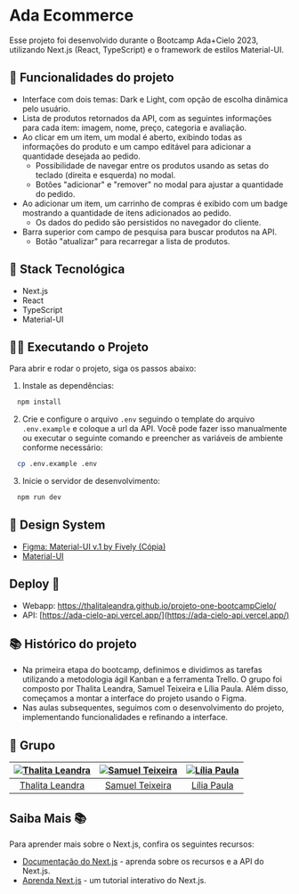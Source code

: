 # Ada Ecommerce

Esse projeto foi desenvolvido durante o Bootcamp Ada+Cielo 2023, utilizando Next.js (React, TypeScript) e o framework de estilos Material-UI.

## 🔨 Funcionalidades do projeto
- Interface com dois temas: Dark e Light, com opção de escolha dinâmica pelo usuário.
- Lista de produtos retornados da API, com as seguintes informações para cada item: imagem, nome, preço, categoria e avaliação.
- Ao clicar em um item, um modal é aberto, exibindo todas as informações do produto e um campo editável para adicionar a quantidade desejada ao pedido.
  - Possibilidade de navegar entre os produtos usando as setas do teclado (direita e esquerda) no modal.
  - Botões "adicionar" e "remover" no modal para ajustar a quantidade do pedido.
- Ao adicionar um item, um carrinho de compras é exibido com um badge mostrando a quantidade de itens adicionados ao pedido.
  - Os dados do pedido são persistidos no navegador do cliente.
- Barra superior com campo de pesquisa para buscar produtos na API.
  - Botão "atualizar" para recarregar a lista de produtos.

## 🧰 Stack Tecnológica
- Next.js
- React
- TypeScript
- Material-UI

## 🏃‍♀️ Executando o Projeto
Para abrir e rodar o projeto, siga os passos abaixo:

1. Instale as dependências:
  ```bash
    npm install
  ```

2. Crie e configure o arquivo `.env` seguindo o template do arquivo `.env.example` e coloque a url da API. Você pode fazer isso manualmente ou executar o seguinte comando e preencher as variáveis de ambiente conforme necessário:
  ```bash
    cp .env.example .env
  ```

3. Inicie o servidor de desenvolvimento:
  ```bash
    npm run dev
  ```

## 🎨 Design System
- [Figma: Material-UI v.1 by Fively (Cópia)](https://www.figma.com/file/iJsu1HirhuyuEMvTLIE4xI/Material-UI-v.1-by-Fively-(Copy)?type=design&node-id=0-1&mode=design)
- [Material-UI](https://mui.com/)

## Deploy 🚀

- Webapp: https://thalitaleandra.github.io/projeto-one-bootcampCielo/
- API: [https://ada-cielo-api.vercel.app/](https://ada-cielo-api.vercel.app/)

## 📚 Histórico do projeto
- Na primeira etapa do bootcamp, definimos e dividimos as tarefas utilizando a metodologia ágil Kanban e a ferramenta Trello. O grupo foi composto por Thalita Leandra, Samuel Teixeira e Lília Paula. Além disso, começamos a montar a interface do projeto usando o Figma.
- Nas aulas subsequentes, seguimos com o desenvolvimento do projeto, implementando funcionalidades e refinando a interface.

## 👥 Grupo

| [![Thalita Leandra](https://avatars.githubusercontent.com/u/52637455?s=160)](https://github.com/thalitaleandra) | [![Samuel Teixeira](https://avatars.githubusercontent.com/u/91707483?s=160)](https://github.com/samuelmteixeira) | [![Lília Paula](https://avatars.githubusercontent.com/u/25871372?s=160)](https://github.com/Lilia10010) |
|:---:|:---:|:---:|
| [Thalita Leandra](https://github.com/thalitaleandra) | [Samuel Teixeira](https://github.com/samuelmteixeira) | [Lília Paula](https://github.com/Lilia10010) |


## Saiba Mais 📚

Para aprender mais sobre o Next.js, confira os seguintes recursos:

- [Documentação do Next.js](https://nextjs.org/docs) - aprenda sobre os recursos e a API do Next.js.
- [Aprenda Next.js](https://nextjs.org/learn) - um tutorial interativo do Next.js.
